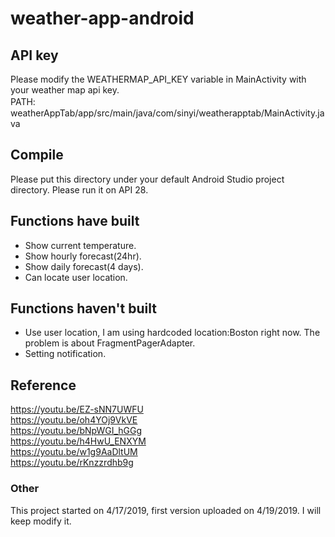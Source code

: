 # weather-app-android

## API key
Please modify the WEATHERMAP_API_KEY variable in MainActivity with your weather map api key.  
PATH:　weatherAppTab/app/src/main/java/com/sinyi/weatherapptab/MainActivity.java  

## Compile
Please put this directory under your default Android Studio project directory.
Please run it on API 28.

## Functions have built
- Show current temperature.
- Show hourly forecast(24hr).
- Show daily forecast(4 days).
- Can locate user location.

## Functions haven't built
- Use user location, I am using hardcoded location:Boston right now. The problem is about FragmentPagerAdapter.
- Setting notification.


## Reference
https://youtu.be/EZ-sNN7UWFU  
https://youtu.be/oh4YOj9VkVE  
https://youtu.be/bNpWGI_hGGg  
https://youtu.be/h4HwU_ENXYM  
https://youtu.be/w1g9AaDltUM  
https://youtu.be/rKnzzrdhb9g  

### Other
This project started on 4/17/2019, first version uploaded on 4/19/2019.
I will keep modify it.

